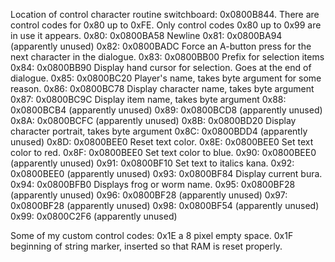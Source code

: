 Location of control character routine switchboard: 0x0800B844.
There are control codes for 0x80 up to 0xFE. Only control codes 0x80 up to 0x99
are in use it appears.
0x80: 0x0800BA58 Newline
0x81: 0x0800BA94 (apparently unused)
0x82: 0x0800BADC Force an A-button press for the next character in the dialogue.
0x83: 0x0800BB00 Prefix for selection items
0x84: 0x0800BB90 Display hand cursor for selection. Goes at the end of dialogue.
0x85: 0x0800BC20 Player's name, takes byte argument for some reason.
0x86: 0x0800BC78 Display character name, takes byte argument
0x87: 0x0800BC9C Display item name, takes byte argument
0x88: 0x0800BCB4 (apparently unused)
0x89: 0x0800BCD8 (apparently unused)
0x8A: 0x0800BCFC (apparently unused)
0x8B: 0x0800BD20 Display character portrait, takes byte argument
0x8C: 0x0800BDD4 (apparently unused)
0x8D: 0x0800BEE0 Reset text color.
0x8E: 0x0800BEE0 Set text color to red.
0x8F: 0x0800BEE0 Set text color to blue.
0x90: 0x0800BEE0 (apparently unused)
0x91: 0x0800BF10 Set text to italics kana.
0x92: 0x0800BEE0 (apparently unused)
0x93: 0x0800BF84 Display current bura.
0x94: 0x0800BFB0 Displays frog or worm name.
0x95: 0x0800BF28 (apparently unused)
0x96: 0x0800BF28 (apparently unused)
0x97: 0x0800BF28 (apparently unused)
0x98: 0x0800BF54 (apparently unused)
0x99: 0x0800C2F6 (apparently unused)

Some of my custom control codes:
0x1E a 8 pixel empty space.
0x1F beginning of string marker, inserted so that RAM is reset properly.
